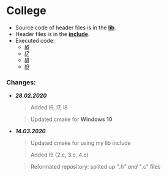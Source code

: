 # College

 * Source code of header files is in the [**lib**](https://github.com/katohawkei/College/blob/master/lib).
 * Header files is in the [**include**](https://github.com/katohawkei/College/blob/master/include).
 * Executed code:
    - [*l6*](https://github.com/katohawkei/College/blob/master/src/term2/l6)
    - [*l7*](https://github.com/katohawkei/College/blob/master/src/term2/l7)
    - [*l8*](https://github.com/katohawkei/College/blob/master/src/term2/l8)
    - [*l9*](https://github.com/katohawkei/College/blob/master/src/term2/l9/README.md)


### Changes:
  
  * ***28.02.2020*** 
    > Added l6, l7, l8
    
    > Updated cmake for **Windows 10**
  
  * ***14.03.2020***
    > Updated cmake for using my lib include
  
    > Added l9 (2.c, 3.c, 4.c)
  
    > Reformated repository: splited up "*.h" and "*.c" files
